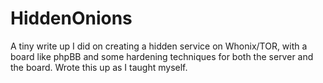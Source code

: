 # HiddenOnions

A tiny write up I did on creating a hidden service on Whonix/TOR, with a board like phpBB and some hardening techniques for both the server and the board.
Wrote this up as I taught myself. 